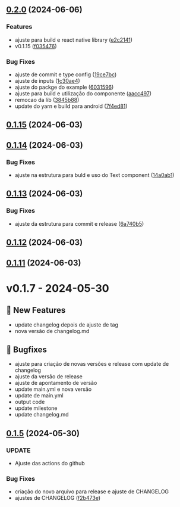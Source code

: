 

## [0.2.0](https://github.com/rktit/rkt-mobile-components/compare/v0.1.14...v0.2.0) (2024-06-06)


### Features

* ajuste para build e react native library ([e2c2141](https://github.com/rktit/rkt-mobile-components/commit/e2c214135516b015f9cf9d11b72670a19b3ccbcc))
* v0.1.15 ([f035476](https://github.com/rktit/rkt-mobile-components/commit/f035476121f85f059ea5054127bd79b2aa8773a1))


### Bug Fixes

* ajuste de commit e type config ([19ce7bc](https://github.com/rktit/rkt-mobile-components/commit/19ce7bcfa5866b63dc6c812dc2d1c3db9bb6830b))
* ajuste de inputs ([1c30ae4](https://github.com/rktit/rkt-mobile-components/commit/1c30ae42812858ff9123418063d9906fce352f38))
* ajuste do packge do example ([6031596](https://github.com/rktit/rkt-mobile-components/commit/6031596bd4c29012f046ede2cbaa18bb20938bc3))
* ajuste para build e utilização do componente ([aacc497](https://github.com/rktit/rkt-mobile-components/commit/aacc4975ac260c2bdedcfdca8ac86eef838e6cea))
* remocao da lib ([3845b88](https://github.com/rktit/rkt-mobile-components/commit/3845b883df73fc1704dd1eee467369ef3e0b562d))
* update do yarn e build para android ([7f4ed81](https://github.com/rktit/rkt-mobile-components/commit/7f4ed810755b2bf4275ee25d4e63041b9ef734c3))

## [0.1.15](https://github.com/rktit/rkt-mobile-components/compare/v0.1.14...v0.1.15) (2024-06-03)

## [0.1.14](https://github.com/rktit/rkt-mobile-components/compare/v0.1.13...v0.1.14) (2024-06-03)


### Bug Fixes

* ajuste na estrutura para buld e uso do Text component ([14a0ab1](https://github.com/rktit/rkt-mobile-components/commit/14a0ab1c3f1eeffb182e5eeba3ef90d7ebd2ab65))

## [0.1.13](https://github.com/rktit/rkt-mobile-components/compare/v0.1.10...v0.1.13) (2024-06-03)


### Bug Fixes

* ajuste da estrutura para commit e release ([6a740b5](https://github.com/rktit/rkt-mobile-components/commit/6a740b55b6b933cfa826ffde8d88bdbe41d6ff51))

## [0.1.12](https://github.com/rktit/rkt-mobile-components/compare/v0.1.10...v0.1.12) (2024-06-03)

## [0.1.11](https://github.com/rktit/rkt-mobile-components/compare/v0.1.10...v0.1.11) (2024-06-03)

# v0.1.7 - 2024-05-30

## 🎉 New Features
- update changelog depois de ajuste de tag
- nova versão de changelog.md
## 🐛 Bugfixes
- ajuste para criação de novas versões e release com update de changelog
- ajuste da versão de release
- ajuste de apontamento de versão
- update main.yml e nova versão
- update de main.yml
- output code
- update milestone
- update changelog.md

## [0.1.5](https://github.com/rktit/rkt-mobile-components/releases/tag/v0.1.5) (2024-05-30)


### UPDATE

* Ajuste das actions do github

### Bug Fixes

* criação do novo arquivo para release e ajuste de CHANGELOG
* ajustes de CHANGELOG ([f2b473e](https://github.com/rktit/rkt-mobile-components/commit/f2b473e6346655b4bc43b7c57fa110e2d653c060))